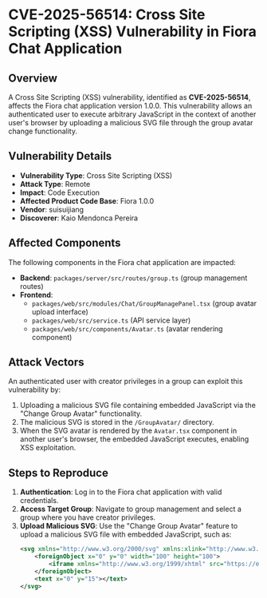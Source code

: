 # CVE-2025-56514: Cross Site Scripting (XSS) Vulnerability in Fiora Chat Application

## Overview
A Cross Site Scripting (XSS) vulnerability, identified as **CVE-2025-56514**, affects the Fiora chat application version 1.0.0. This vulnerability allows an authenticated user to execute arbitrary JavaScript in the context of another user's browser by uploading a malicious SVG file through the group avatar change functionality.

## Vulnerability Details
- **Vulnerability Type**: Cross Site Scripting (XSS)
- **Attack Type**: Remote
- **Impact**: Code Execution
- **Affected Product Code Base**: Fiora 1.0.0
- **Vendor**: suisuijiang
- **Discoverer**: Kaio Mendonca Pereira

## Affected Components
The following components in the Fiora chat application are impacted:
- **Backend**: `packages/server/src/routes/group.ts` (group management routes)
- **Frontend**:
  - `packages/web/src/modules/Chat/GroupManagePanel.tsx` (group avatar upload interface)
  - `packages/web/src/service.ts` (API service layer)
  - `packages/web/src/components/Avatar.ts` (avatar rendering component)

## Attack Vectors
An authenticated user with creator privileges in a group can exploit this vulnerability by:
1. Uploading a malicious SVG file containing embedded JavaScript via the "Change Group Avatar" functionality.
2. The malicious SVG is stored in the `/GroupAvatar/` directory.
3. When the SVG avatar is rendered by the `Avatar.tsx` component in another user's browser, the embedded JavaScript executes, enabling XSS exploitation.

## Steps to Reproduce
1. **Authentication**: Log in to the Fiora chat application with valid credentials.
2. **Access Target Group**: Navigate to group management and select a group where you have creator privileges.
3. **Upload Malicious SVG**: Use the "Change Group Avatar" feature to upload a malicious SVG file with embedded JavaScript, such as:
   ```xml
   <svg xmlns="http://www.w3.org/2000/svg" xmlns:xlink="http://www.w3.org/1999/xlink" viewBox="0 0 100 100">
       <foreignObject x="0" y="0" width="100" height="100">
           <iframe xmlns="http://www.w3.org/1999/xhtml" src="https://evil.com" onmouseover="alert(document.cookie)" width="100" height="100"></iframe>
       </foreignObject>
       <text x="0" y="15"></text>
   </svg>
